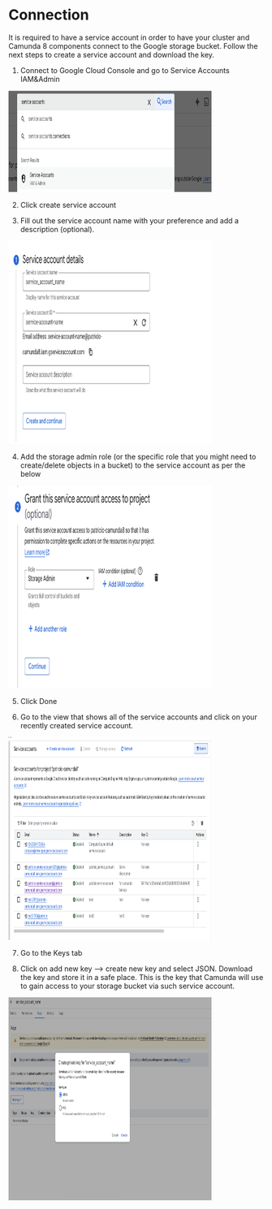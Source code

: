 # Connection

It is required to have a service account in order to have your cluster and Camunda 8 components connect to the Google storage bucket. Follow the next steps to create a service account and download the key.

1. Connect to Google Cloud Console and go to Service Accounts IAM&Admin

<img src="image/IAM.png" width="400" height="200" />

2. Click create service account

3. Fill out the service account name with your preference and add a description (optional).

<img src="image/nameservice.png" width="400" height="400" />

4. Add the storage admin role (or the specific role that you might need to create/delete objects in a bucket) to the service account as per the below

<img src="image/role.png" width="400" height="400" />

5. Click Done

6. Go to the view that shows all of the service accounts and click on your recently created service account.

<img src="image/view.png" width="400" height="400" />

7. Go to the Keys tab

8. Click on add new key --> create new key and select JSON. Download the key and store it in a safe place. This is the key that Camunda will use to gain access to your storage bucket via such service account.

<img src="image/download.png" width="400" height="400" />
